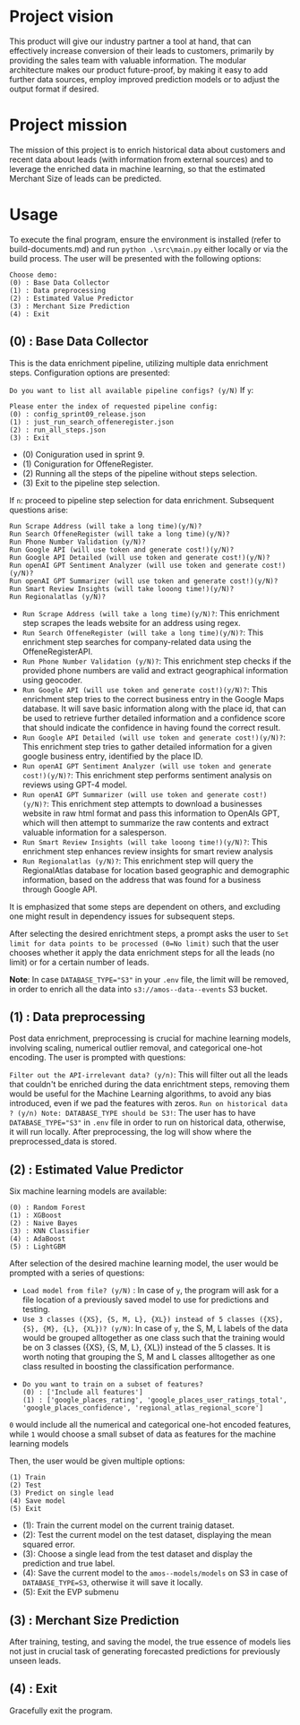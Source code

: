 <!--
SPDX-License-Identifier: MIT
SPDX-FileCopyrightText: 2023 Felix Zailskas <felixzailskas@gmail.com>
SPDX-FileCopyrightText: 2024 Ahmed Sheta <ahmed.sheta@fau.de>
-->

# Project vision

This product will give our industry partner a tool at hand, that can effectively
increase conversion of their leads to customers, primarily by providing the
sales team with valuable information. The modular architecture makes our product
future-proof, by making it easy to add further data sources, employ improved
prediction models or to adjust the output format if desired.

# Project mission

The mission of this project is to enrich historical data about customers and
recent data about leads (with information from external sources) and to leverage
the enriched data in machine learning, so that the estimated Merchant Size of
leads can be predicted.

# Usage

To execute the final program, ensure the environment is installed (refer to
build-documents.md) and run `python .\src\main.py` either locally or via the
build process. The user will be presented with the following options:

```[bash]
Choose demo:
(0) : Base Data Collector
(1) : Data preprocessing
(2) : Estimated Value Predictor
(3) : Merchant Size Prediction
(4) : Exit
```

## (0) : Base Data Collector

This is the data enrichment pipeline, utilizing multiple data enrichment steps.
Configuration options are presented:

`Do you want to list all available pipeline configs? (y/N)` If `y`:

```[bash]
Please enter the index of requested pipeline config:
(0) : config_sprint09_release.json
(1) : just_run_search_offeneregister.json
(2) : run_all_steps.json
(3) : Exit
```

- (0) Coniguration used in sprint 9.
- (1) Coniguration for OffeneRegister.
- (2) Running all the steps of the pipeline without steps selection.
- (3) Exit to the pipeline step selection.

If `n`: proceed to pipeline step selection for data enrichment. Subsequent
questions arise:

```[bash]
Run Scrape Address (will take a long time)(y/N)?
Run Search OffeneRegister (will take a long time)(y/N)?
Run Phone Number Validation (y/N)?
Run Google API (will use token and generate cost!)(y/N)?
Run Google API Detailed (will use token and generate cost!)(y/N)?
Run openAI GPT Sentiment Analyzer (will use token and generate cost!)(y/N)?
Run openAI GPT Summarizer (will use token and generate cost!)(y/N)?
Run Smart Review Insights (will take looong time!)(y/N)?
Run Regionalatlas (y/N)?
```

- `Run Scrape Address (will take a long time)(y/N)?`: This enrichment step
  scrapes the leads website for an address using regex.
- `Run Search OffeneRegister (will take a long time)(y/N)?`: This enrichment
  step searches for company-related data using the OffeneRegisterAPI.
- `Run Phone Number Validation (y/N)?`: This enrichment step checks if the
  provided phone numbers are valid and extract geographical information using
  geocoder.
- `Run Google API (will use token and generate cost!)(y/N)?`: This enrichment
  step tries to the correct business entry in the Google Maps database. It will
  save basic information along with the place id, that can be used to retrieve
  further detailed information and a confidence score that should indicate the
  confidence in having found the correct result.
- `Run Google API Detailed (will use token and generate cost!)(y/N)?`: This
  enrichment step tries to gather detailed information for a given google
  business entry, identified by the place ID.
- `Run openAI GPT Sentiment Analyzer (will use token and generate cost!)(y/N)?`:
  This enrichment step performs sentiment analysis on reviews using GPT-4 model.
- `Run openAI GPT Summarizer (will use token and generate cost!)(y/N)?`: This
  enrichment step attempts to download a businesses website in raw html format
  and pass this information to OpenAIs GPT, which will then attempt to summarize
  the raw contents and extract valuable information for a salesperson.
- `Run Smart Review Insights (will take looong time!)(y/N)?`: This enrichment
  step enhances review insights for smart review analysis
- `Run Regionalatlas (y/N)?`: This enrichment step will query the RegionalAtlas
  database for location based geographic and demographic information, based on
  the address that was found for a business through Google API.

It is emphasized that some steps are dependent on others, and excluding one
might result in dependency issues for subsequent steps.

After selecting the desired enrichtment steps, a prompt asks the user to
`Set limit for data points to be processed (0=No limit)` such that the user
chooses whether it apply the data enrichment steps for all the leads (no limit)
or for a certain number of leads.

**Note**: In case `DATABASE_TYPE="S3"` in your `.env` file, the limit will be
removed, in order to enrich all the data into `s3://amos--data--events` S3
bucket.

## (1) : Data preprocessing

Post data enrichment, preprocessing is crucial for machine learning models,
involving scaling, numerical outlier removal, and categorical one-hot encoding.
The user is prompted with questions:

`Filter out the API-irrelevant data? (y/n)`: This will filter out all the leads
that couldn't be enriched during the data enrichtment steps, removing them would
be useful for the Machine Learning algorithms, to avoid any bias introduced,
even if we pad the features with zeros.
`Run on historical data ? (y/n) Note: DATABASE_TYPE should be S3!`: The user has
to have `DATABASE_TYPE="S3"` in `.env` file in order to run on historical data,
otherwise, it will run locally. After preprocessing, the log will show where the
preprocessed_data is stored.

## (2) : Estimated Value Predictor

Six machine learning models are available:

```[bash]
(0) : Random Forest
(1) : XGBoost
(2) : Naive Bayes
(3) : KNN Classifier
(4) : AdaBoost
(5) : LightGBM
```

After selection of the desired machine learning model, the user would be
prompted with a series of questions:

- `Load model from file? (y/N)` : In case of `y`, the program will ask for a
  file location of a previously saved model to use for predictions and testing.
- `Use 3 classes ({XS}, {S, M, L}, {XL}) instead of 5 classes ({XS}, {S}, {M}, {L}, {XL})? (y/N)`:
  In case of `y`, the S, M, L labels of the data would be grouped alltogether as
  one class such that the training would be on 3 classes ({XS}, {S, M, L}, {XL})
  instead of the 5 classes. It is worth noting that grouping the S, M and L
  classes alltogether as one class resulted in boosting the classification
  performance.
- ```[bash]
  Do you want to train on a subset of features?
  (0) : ['Include all features']
  (1) : ['google_places_rating', 'google_places_user_ratings_total', 'google_places_confidence', 'regional_atlas_regional_score']
  ```

`0` would include all the numerical and categorical one-hot encoded features,
while `1` would choose a small subset of data as features for the machine
learning models

Then, the user would be given multiple options:

```[bash]
(1) Train
(2) Test
(3) Predict on single lead
(4) Save model
(5) Exit
```

- (1): Train the current model on the current trainig dataset.
- (2): Test the current model on the test dataset, displaying the mean squared
  error.
- (3): Choose a single lead from the test dataset and display the prediction and
  true label.
- (4): Save the current model to the `amos--models/models` on S3 in case of
  `DATABASE_TYPE=S3`, otherwise it will save it locally.
- (5): Exit the EVP submenu

## (3) : Merchant Size Prediction

After training, testing, and saving the model, the true essence of models lies
not just in crucial task of generating forecasted predictions for previously
unseen leads.

## (4) : Exit

Gracefully exit the program.
